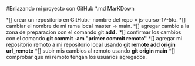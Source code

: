 
#Enlazando mi proyecto con GitHub
*.md MarKDown

*[] crear un repositorio en GitHub.- nombre del repo = js-curso-17-5to.
*[] cambiar el nombre de mi rama local master -> main.
*[] agregar cambio a la zona de preparacion con el comando git **add   .**
*[] confirmar los cambios con el comando  **git commit -am "primer commit remoto"**
*[] agregar mi repositorio remoto a mi repositorio local usando 
**git remote add origin url_remote**
*[] subir mis cambios al remoto usando **git origin main**
*[] comprobar que mi remoto tengan los usuarios agregados.

